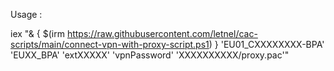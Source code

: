 Usage :


  iex "& { $(irm https://raw.githubusercontent.com/letnel/cac-scripts/main/connect-vpn-with-proxy-script.ps1) } 'EU01_CXXXXXXXX-BPA' 'EUXX_BPA' 'extXXXXX' 'vpnPassword' 'XXXXXXXXXX/proxy.pac'"
